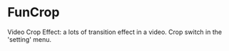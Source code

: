 # FunCrop
Video Crop Effect: a lots of transition effect in a video. Crop switch in the 'setting' menu. 
